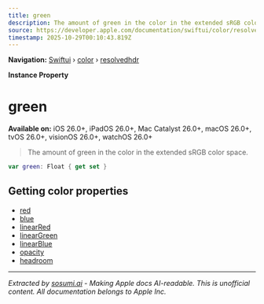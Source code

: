 ```yaml
---
title: green
description: The amount of green in the color in the extended sRGB color space.
source: https://developer.apple.com/documentation/swiftui/color/resolvedhdr/green
timestamp: 2025-10-29T00:10:43.819Z
---
```


**Navigation:** [Swiftui](/documentation/swiftui) › [color](/documentation/swiftui/color) › [resolvedhdr](/documentation/swiftui/color/resolvedhdr)

**Instance Property**

# green

**Available on:** iOS 26.0+, iPadOS 26.0+, Mac Catalyst 26.0+, macOS 26.0+, tvOS 26.0+, visionOS 26.0+, watchOS 26.0+

> The amount of green in the color in the extended sRGB color space.

```swift
var green: Float { get set }
```

## Getting color properties

- [red](/documentation/swiftui/color/resolvedhdr/red)
- [blue](/documentation/swiftui/color/resolvedhdr/blue)
- [linearRed](/documentation/swiftui/color/resolvedhdr/linearred)
- [linearGreen](/documentation/swiftui/color/resolvedhdr/lineargreen)
- [linearBlue](/documentation/swiftui/color/resolvedhdr/linearblue)
- [opacity](/documentation/swiftui/color/resolvedhdr/opacity)
- [headroom](/documentation/swiftui/color/resolvedhdr/headroom)

---

*Extracted by [sosumi.ai](https://sosumi.ai) - Making Apple docs AI-readable.*
*This is unofficial content. All documentation belongs to Apple Inc.*
